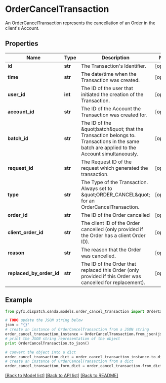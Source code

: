 # OrderCancelTransaction

An OrderCancelTransaction represents the cancellation of an Order in the client's Account.

## Properties
Name | Type | Description | Notes
------------ | ------------- | ------------- | -------------
**id** | **str** | The Transaction&#39;s Identifier. | [optional] 
**time** | **str** | The date/time when the Transaction was created. | [optional] 
**user_id** | **int** | The ID of the user that initiated the creation of the Transaction. | [optional] 
**account_id** | **str** | The ID of the Account the Transaction was created for. | [optional] 
**batch_id** | **str** | The ID of the \&quot;batch\&quot; that the Transaction belongs to. Transactions in the same batch are applied to the Account simultaneously. | [optional] 
**request_id** | **str** | The Request ID of the request which generated the transaction. | [optional] 
**type** | **str** | The Type of the Transaction. Always set to \&quot;ORDER_CANCEL\&quot; for an OrderCancelTransaction. | [optional] 
**order_id** | **str** | The ID of the Order cancelled | [optional] 
**client_order_id** | **str** | The client ID of the Order cancelled (only provided if the Order has a client Order ID). | [optional] 
**reason** | **str** | The reason that the Order was cancelled. | [optional] 
**replaced_by_order_id** | **str** | The ID of the Order that replaced this Order (only provided if this Order was cancelled for replacement). | [optional] 

## Example

```python
from pyfx.dispatch.oanda.models.order_cancel_transaction import OrderCancelTransaction

# TODO update the JSON string below
json = "{}"
# create an instance of OrderCancelTransaction from a JSON string
order_cancel_transaction_instance = OrderCancelTransaction.from_json(json)
# print the JSON string representation of the object
print OrderCancelTransaction.to_json()

# convert the object into a dict
order_cancel_transaction_dict = order_cancel_transaction_instance.to_dict()
# create an instance of OrderCancelTransaction from a dict
order_cancel_transaction_form_dict = order_cancel_transaction.from_dict(order_cancel_transaction_dict)
```
[[Back to Model list]](../README.md#documentation-for-models) [[Back to API list]](../README.md#documentation-for-api-endpoints) [[Back to README]](../README.md)


